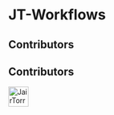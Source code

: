 # JT-Workflows

## Contributors
## Contributors
<a href='https://github.com/JairTorres1003' target='_blank'><img src='https://avatars.githubusercontent.com/u/83931760?v=4&s=100' alt='JairTorres1003' width='40' height='40' class='contributor-avatar'></a>
